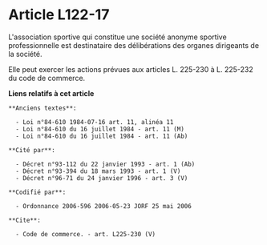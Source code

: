 # Article L122-17

L'association sportive qui constitue une société anonyme sportive professionnelle est destinataire des délibérations des
organes dirigeants de la société. 

Elle peut exercer les actions prévues aux articles L. 225-230 à L. 225-232 du code de commerce.

**Liens relatifs à cet article**

	**Anciens textes**:

	  - Loi n°84-610 1984-07-16 art. 11, alinéa 11
	  - Loi n°84-610 du 16 juillet 1984 - art. 11 (M)
	  - Loi n°84-610 du 16 juillet 1984 - art. 11 (Ab)

	**Cité par**:

	  - Décret n°93-112 du 22 janvier 1993 - art. 1 (Ab)
	  - Décret n°93-394 du 18 mars 1993 - art. 1 (V)
	  - Décret n°96-71 du 24 janvier 1996 - art. 3 (V)

	**Codifié par**:

	  - Ordonnance 2006-596 2006-05-23 JORF 25 mai 2006

	**Cite**:

	  - Code de commerce. - art. L225-230 (V)
